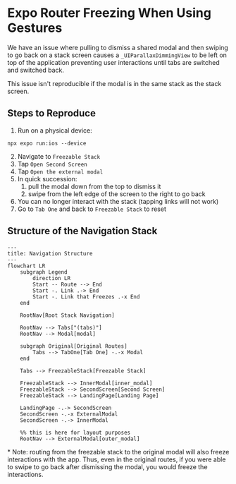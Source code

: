 # Expo Router Freezing When Using Gestures

We have an issue where pulling to dismiss a shared modal and then swiping to go back on a stack screen causes a `_UIParallaxDimmingView` to be left on top of
the application preventing user interactions until tabs are switched and switched back.

This issue isn't reproducible if the modal is in the same stack as the stack screen.

## Steps to Reproduce

1. Run on a physical device:

```
npx expo run:ios --device
```

2. Navigate to `Freezable Stack`
3. Tap `Open Second Screen`
4. Tap `Open the external modal`
5. In quick succession:
    1. pull the modal down from the top to dismiss it
    2. swipe from the left edge of the screen to the right to go back
6. You can no longer interact with the stack (tapping links will not work)
7. Go to `Tab One` and back to `Freezable Stack` to reset

## Structure of the Navigation Stack

```mermaid
---
title: Navigation Structure
---
flowchart LR
    subgraph Legend
        direction LR
        Start -- Route --> End
        Start -. Link .-> End
        Start -. Link that Freezes .-x End
    end

    RootNav[Root Stack Navigation]

    RootNav --> Tabs["(tabs)"]
    RootNav --> Modal[modal]

    subgraph Original[Original Routes]
        Tabs --> TabOne[Tab One] -.-x Modal
    end

    Tabs --> FreezableStack[Freezable Stack]

    FreezableStack --> InnerModal[inner_modal]
    FreezableStack --> SecondScreen[Second Screen]
    FreezableStack --> LandingPage[Landing Page]

    LandingPage -.-> SecondScreen
    SecondScreen -.-x ExternalModal
    SecondScreen -.-> InnerModal

    %% this is here for layout purposes
    RootNav --> ExternalModal[outer_modal]
```

\* Note: routing from the freezable stack to the original modal will also freeze interactions with the app.  Thus, even in the original routes,
if you were able to swipe to go back after dismissing the modal, you would freeze the interactions.
